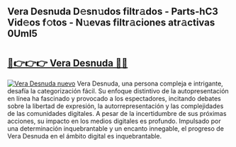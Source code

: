 ## Vera Desnuda D𝚎sn𝚞dos filtr𝚊dos - Parts-hC3 Vid𝚎os f𝚘tos - N𝚞evas filtr𝚊ciones atr𝚊ctivas 0UmI5

# <h2><a href="http://mbb93al.tromn.icu/?c=Vera+Desnuda">🔗👉👉👉 Vera Desnuda 🔗🔗</a></h2>

[![Vera Desnuda nuevo](https://i.imgur.com/pEAQMta.gif)](http://mbb93al.tromn.icu/?c=Vera+Desnuda)
Vera Desnuda, una persona compleja e intrigante, desafía la categorización fácil. Su enfoque distintivo de la autopresentación en línea ha fascinado y provocado a los espectadores, incitando debates sobre la libertad de expresión, la autorrepresentación y las complejidades de las comunidades digitales. A pesar de la incertidumbre de sus próximas acciones, su impacto en los medios digitales es profundo. Impulsado por una determinación inquebrantable y un encanto innegable, el progreso de Vera Desnuda en el ámbito digital es inquebrantable.
